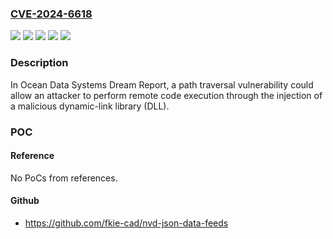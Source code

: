### [CVE-2024-6618](https://cve.mitre.org/cgi-bin/cvename.cgi?name=CVE-2024-6618)
![](https://img.shields.io/static/v1?label=Product&message=Dream%20Report%202023&color=blue)
![](https://img.shields.io/static/v1?label=Product&message=Reports%20for%20Operations&color=blue)
![](https://img.shields.io/static/v1?label=Version&message=%3D%2023.0.17795.1010%20&color=brighgreen)
![](https://img.shields.io/static/v1?label=Version&message=0%3C%3D%2023.0.17795.1010%20&color=brighgreen)
![](https://img.shields.io/static/v1?label=Vulnerability&message=CWE-22%20Improper%20Limitation%20of%20a%20Pathname%20to%20a%20Restricted%20Directory%20('Path%20Traversal')&color=brighgreen)

### Description

In Ocean Data Systems Dream Report, a path traversal vulnerability could allow an attacker to perform remote code execution through the injection of a malicious dynamic-link library (DLL).

### POC

#### Reference
No PoCs from references.

#### Github
- https://github.com/fkie-cad/nvd-json-data-feeds

